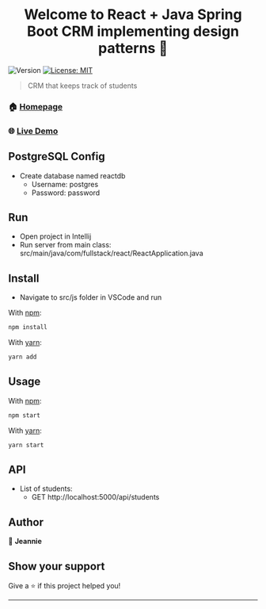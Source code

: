 <h1 align="center">Welcome to React + Java Spring Boot CRM implementing design patterns 👋</h1>
<p>
  <img alt="Version" src="https://img.shields.io/badge/version-0.1.0-blue.svg?cacheSeconds=2592000" />
  <a href="#" target="_blank">
    <img alt="License: MIT" src="https://img.shields.io/badge/License-MIT-yellow.svg" />
  </a>
</p>

> CRM that keeps track of students

### 🏠 [Homepage](https://github.com/jeanniesarah/fullstack-react-crm)

### 🌐 [Live Demo](http://fullstackreactcrm-env.wgj9n9255g.ca-central-1.elasticbeanstalk.com/)

## PostgreSQL Config
* Create database named reactdb 
  * Username: postgres
  * Password: password

## Run
* Open project in Intellij 
* Run server from main class: src/main/java/com/fullstack/react/ReactApplication.java

## Install
* Navigate to src/js folder in VSCode and run

With [npm](https://npmjs.org/):

```sh
npm install
```

With [yarn](https://yarnpkg.com/en/):
```sh
yarn add
```

## Usage
With [npm](https://npmjs.org/):

```sh
npm start
```

With [yarn](https://yarnpkg.com/en/):
```sh
yarn start
```

## API
* List of students: 
  * GET http://localhost:5000/api/students

## Author
👤 **Jeannie**


## Show your support
Give a ⭐️ if this project helped you!

***
